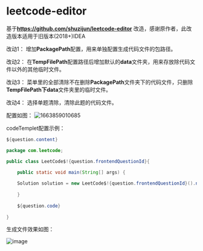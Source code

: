 # leetcode-editor
基于**https://github.com/shuzijun/leetcode-editor** 改造，感谢原作者，此改造版本适用于旧版本(2018+)IDEA

改动1：
增加**PackagePath**配置，用来单独配置生成代码文件的包路径。

改动2：
在**TempFilePath**配置路径后增加默认的**data**文件夹，用来存放除代码文件以外的其他临时文件。

改动3：
菜单里的全部清除不在删除**PackagePath**文件夹下的代码文件，只删除**TempFilePath下data**文件夹里的临时文件。

改动4：
选择单题清除，清除此题的代码文件。

配置如图：
![1663859010685](https://user-images.githubusercontent.com/10611034/191784683-1bbca32c-e0ca-4052-9e2f-2e69218ef1a4.jpg)

codeTemplet配置示例：

```java
${question.content}

package com.leetcode;

public class LeetCode$!{question.frontendQuestionId}{

    public static void main(String[] args) {
	
	Solution solution = new LeetCode$!{question.frontendQuestionId}().new Solution();
 
	}
	
	${question.code}
	
}
```

生成文件效果如图：

![image](https://user-images.githubusercontent.com/10611034/191785351-383edd30-6df0-487d-abf9-43f0971e806d.png)
